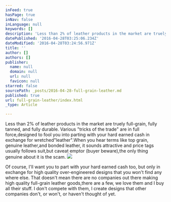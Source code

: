 ```yaml
---
inFeed: true
hasPage: true
inNav: false
inLanguage: null
keywords: []
description: 'Less than 2% of leather products in the market are truely full-grain, fully tanned, and fully durable. Various "tricks of the trade" are in full force,designed to fool you into parting with your hard earned cash in exchange for wretched"leather".When you hear terms like top grain, genuine leather,and bonded leather, it sounds attractive and price tags usually follows suit,but caveat emptor (buyer beware),the only thing genuine about it is the scam.'
datePublished: '2016-04-28T03:25:06.234Z'
dateModified: '2016-04-28T03:24:56.971Z'
title: ''
author: []
authors: []
publisher:
  name: null
  domain: null
  url: null
  favicon: null
starred: false
sourcePath: _posts/2016-04-28-full-grain-leather.md
published: true
url: full-grain-leather/index.html
_type: Article

---
```

Less than 2% of leather products in the market are truely full-grain, fully tanned, and fully durable. Various "tricks of the trade" are in full force,designed to fool you into parting with your hard earned cash in exchange for wretched"leather".When you hear terms like top grain, genuine leather,and bonded leather, it sounds attractive and price tags usually follows suit,but caveat emptor (buyer beware),the only thing genuine about it is the scam.
![](https://the-grid-user-content.s3-us-west-2.amazonaws.com/96e240ab-02f6-464f-9493-efee9c685d78.jpg)

Of course, I'll want you to part with your hard earned cash too, but only in exchange for high quality over-engineered designs that you won't find any where else. That doesn't mean there are no companies out there making high quality full-grain leather goods,there are a few, we love them and I buy all their stuff. I don't compete with them, I create designs that other companies don't, or won't, or haven't thought of yet.
